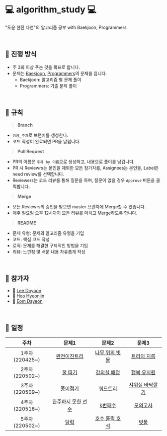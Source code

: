 
# 💻 algorithm_study 💻

"도윤 현진 다연"의 알고리즘 공부 with Baekjoon, Programmers

<br>

## 📌 진행 방식
- 주 3회 이상 푸는 것을 목표로 합니다.
- 문제는 [Baekjoon](https://www.acmicpc.net/), [Programmers](https://programmers.co.kr/)의 문제를 풉니다.
	- Baekjoon: 알고리즘 별 문제 풀이
	- Programmers: 기출 문제 풀이
	
<br>


## 📣 규칙
> **Branch**
- `이름_주차`로 브랜치를 생성한다.
- 코드 작성이 완료되면 PR을 날립니다.
> **Pull Request**
- PR의 이름은 `주차 by 이름`으로 생성하고, 내용으로 풀이를 남깁니다.
- PR 시 Reviewrs는 본인을 제외한 모든 참가자를, Assignees는 본인을, Label은 need review를 선택합니다.
- Reviewers는 코드 리뷰를 통해 질문을 하며, 질문이 없을 경우 `Approve` 버튼을 클릭합니다.
> **Merge**
- 모든 Reviewrs의 승인을 받으면 master 브랜치에 Merge할 수 있습니다.
- 매주 일요일 오후 12시까지 모든 리뷰를 마치고 Merge하도록 합니다.
> **README**
- 문제 유형: 문제의 알고리즘 유형을 기입
- 코드: 핵심 코드 작성
- 로직: 문제를 해결한 구체적인 방법을 기입
- 리뷰: 느낀점 및 배운 내용 자유롭게 작성

<br>

## 🙋 참가자
- 🐰 [Lee Doyoon](https://github.com/idoburnish)
- 🐬 [Heo Hyeonjin](https://github.com/heohyeonjin)
- 🐤 [Eom Dayeon]()

<br>

## 📅 일정

|주차|문제1|문제2|문제3|
|:-----:|:-----:|:-----:|:-----:|
|1주차(220425~)|[완전이진트리](https://www.acmicpc.net/problem/9934)|[나무 위의 빗물](https://www.acmicpc.net/problem/17073)|[트리의 지름](https://www.acmicpc.net/problem/1967)|
|2주차(220502~)|[꿀 따기](https://www.acmicpc.net/problem/21758)|[강의실 배정](https://www.acmicpc.net/problem/11000)|[행복 유치원](https://www.acmicpc.net/problem/13164)|
|3주차(220509~)|[종이접기](https://www.acmicpc.net/problem/1802)|[쿼드트리](https://www.acmicpc.net/problem/1992)|[샤워실 바닥깔기](https://www.acmicpc.net/problem/14600)|
|4주차(220516~)|[완주하지 못한 선수](https://programmers.co.kr/learn/courses/30/lessons/42576)|[k번째수](https://programmers.co.kr/learn/courses/30/lessons/42748)|[모의고사](https://programmers.co.kr/learn/courses/30/lessons/42840)|
|5주차(220502~)|[달력](https://www.acmicpc.net/problem/20207)|[호수 홀릭 호석](https://www.acmicpc.net/problem/20164)|[빗물](https://www.acmicpc.net/problem/14719)|
